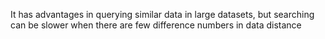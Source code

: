 It has advantages in querying similar data in large datasets, but searching can be slower when there are few difference numbers in data distance
